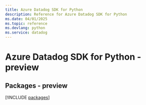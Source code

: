 ```yaml
---
title: Azure Datadog SDK for Python
description: Reference for Azure Datadog SDK for Python
ms.date: 04/01/2025
ms.topic: reference
ms.devlang: python
ms.service: datadog
---
```

# Azure Datadog SDK for Python - preview
## Packages - preview
[!INCLUDE [packages](datadog-index.md)]